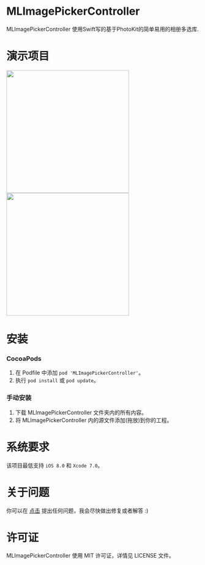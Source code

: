 MLImagePickerController
==============

MLImagePickerController 使用Swift写的基于PhotoKit的简单易用的相册多选库.

演示项目
==============

<img src="https://github.com/MakeZL/DemoSketch/blob/master/Demo1.png" width="320"><br/>
<img src="https://github.com/MakeZL/DemoSketch/blob/master/Demo2.png" width="320"> 


安装
==============

### CocoaPods

1. 在 Podfile 中添加  `pod 'MLImagePickerController'`。
2. 执行 `pod install` 或 `pod update`。


### 手动安装

1. 下载 MLImagePickerController 文件夹内的所有内容。
2. 将 MLImagePickerController 内的源文件添加(拖放)到你的工程。


系统要求
==============
该项目最低支持 `iOS 8.0` 和 `Xcode 7.0`。

关于问题
==============
你可以在 [点击](https://github.com/MakeZL/MLImagePickerController/issues/new) 提出任何问题，我会尽快做出修复或者解答 :)

许可证
==============
MLImagePickerController 使用 MIT 许可证，详情见 LICENSE 文件。


